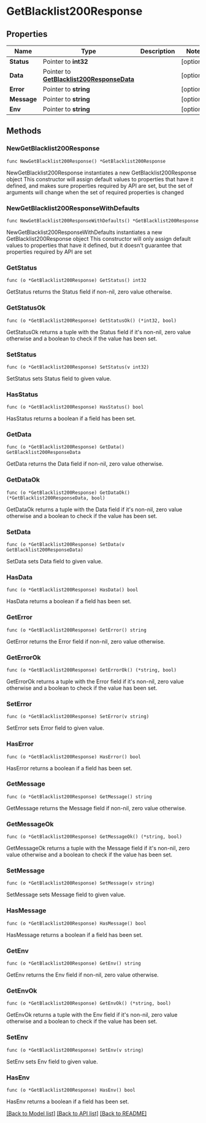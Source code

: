 # GetBlacklist200Response

## Properties

Name | Type | Description | Notes
------------ | ------------- | ------------- | -------------
**Status** | Pointer to **int32** |  | [optional] 
**Data** | Pointer to [**GetBlacklist200ResponseData**](GetBlacklist200ResponseData.md) |  | [optional] 
**Error** | Pointer to **string** |  | [optional] 
**Message** | Pointer to **string** |  | [optional] 
**Env** | Pointer to **string** |  | [optional] 

## Methods

### NewGetBlacklist200Response

`func NewGetBlacklist200Response() *GetBlacklist200Response`

NewGetBlacklist200Response instantiates a new GetBlacklist200Response object
This constructor will assign default values to properties that have it defined,
and makes sure properties required by API are set, but the set of arguments
will change when the set of required properties is changed

### NewGetBlacklist200ResponseWithDefaults

`func NewGetBlacklist200ResponseWithDefaults() *GetBlacklist200Response`

NewGetBlacklist200ResponseWithDefaults instantiates a new GetBlacklist200Response object
This constructor will only assign default values to properties that have it defined,
but it doesn't guarantee that properties required by API are set

### GetStatus

`func (o *GetBlacklist200Response) GetStatus() int32`

GetStatus returns the Status field if non-nil, zero value otherwise.

### GetStatusOk

`func (o *GetBlacklist200Response) GetStatusOk() (*int32, bool)`

GetStatusOk returns a tuple with the Status field if it's non-nil, zero value otherwise
and a boolean to check if the value has been set.

### SetStatus

`func (o *GetBlacklist200Response) SetStatus(v int32)`

SetStatus sets Status field to given value.

### HasStatus

`func (o *GetBlacklist200Response) HasStatus() bool`

HasStatus returns a boolean if a field has been set.

### GetData

`func (o *GetBlacklist200Response) GetData() GetBlacklist200ResponseData`

GetData returns the Data field if non-nil, zero value otherwise.

### GetDataOk

`func (o *GetBlacklist200Response) GetDataOk() (*GetBlacklist200ResponseData, bool)`

GetDataOk returns a tuple with the Data field if it's non-nil, zero value otherwise
and a boolean to check if the value has been set.

### SetData

`func (o *GetBlacklist200Response) SetData(v GetBlacklist200ResponseData)`

SetData sets Data field to given value.

### HasData

`func (o *GetBlacklist200Response) HasData() bool`

HasData returns a boolean if a field has been set.

### GetError

`func (o *GetBlacklist200Response) GetError() string`

GetError returns the Error field if non-nil, zero value otherwise.

### GetErrorOk

`func (o *GetBlacklist200Response) GetErrorOk() (*string, bool)`

GetErrorOk returns a tuple with the Error field if it's non-nil, zero value otherwise
and a boolean to check if the value has been set.

### SetError

`func (o *GetBlacklist200Response) SetError(v string)`

SetError sets Error field to given value.

### HasError

`func (o *GetBlacklist200Response) HasError() bool`

HasError returns a boolean if a field has been set.

### GetMessage

`func (o *GetBlacklist200Response) GetMessage() string`

GetMessage returns the Message field if non-nil, zero value otherwise.

### GetMessageOk

`func (o *GetBlacklist200Response) GetMessageOk() (*string, bool)`

GetMessageOk returns a tuple with the Message field if it's non-nil, zero value otherwise
and a boolean to check if the value has been set.

### SetMessage

`func (o *GetBlacklist200Response) SetMessage(v string)`

SetMessage sets Message field to given value.

### HasMessage

`func (o *GetBlacklist200Response) HasMessage() bool`

HasMessage returns a boolean if a field has been set.

### GetEnv

`func (o *GetBlacklist200Response) GetEnv() string`

GetEnv returns the Env field if non-nil, zero value otherwise.

### GetEnvOk

`func (o *GetBlacklist200Response) GetEnvOk() (*string, bool)`

GetEnvOk returns a tuple with the Env field if it's non-nil, zero value otherwise
and a boolean to check if the value has been set.

### SetEnv

`func (o *GetBlacklist200Response) SetEnv(v string)`

SetEnv sets Env field to given value.

### HasEnv

`func (o *GetBlacklist200Response) HasEnv() bool`

HasEnv returns a boolean if a field has been set.


[[Back to Model list]](../README.md#documentation-for-models) [[Back to API list]](../README.md#documentation-for-api-endpoints) [[Back to README]](../README.md)


